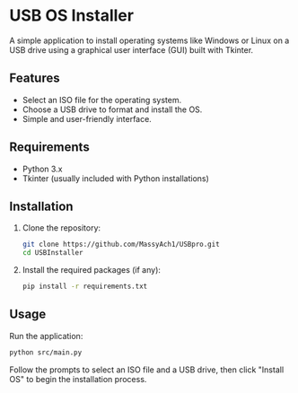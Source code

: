 # USB OS Installer

A simple application to install operating systems like Windows or Linux on a USB drive using a graphical user interface (GUI) built with Tkinter.

## Features
- Select an ISO file for the operating system.
- Choose a USB drive to format and install the OS.
- Simple and user-friendly interface.

## Requirements
- Python 3.x
- Tkinter (usually included with Python installations)

## Installation
1. Clone the repository:
   ```bash
   git clone https://github.com/MassyAch1/USBpro.git
   cd USBInstaller
   ```

2. Install the required packages (if any):
   ```bash
   pip install -r requirements.txt
   ```

## Usage
Run the application:
```bash
python src/main.py
```

Follow the prompts to select an ISO file and a USB drive, then click "Install OS" to begin the installation process.
